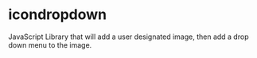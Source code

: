 # icondropdown
JavaScript Library that will add a user designated image, then add a drop down menu to the image. 
